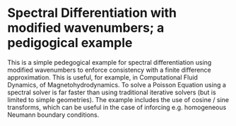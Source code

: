 # Spectral Differentiation with modified wavenumbers; a pedigogical example

This is a simple pedegogical example for spectral differentiation using modified wavenumbers to enforce consistency with a finite difference approximation. This is useful, for example, in Computational Fluid Dynamics, of Magnetohydrodynamics. To solve a Poisson Equation using a spectral solver is far faster than using traditional iterative solvers (but is limited to simple geometries). The example includes the use of cosine / sine  transforms, which can be useful in the case of inforcing e.g. homogeneous Neumann boundary conditions.
